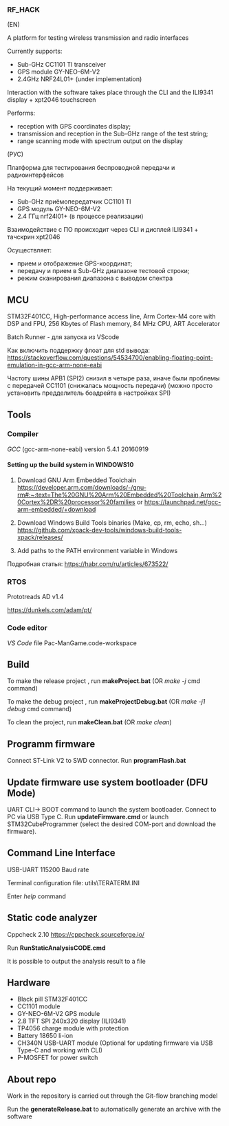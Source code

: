 ### RF_HACK

(EN)

A platform for testing wireless transmission and radio interfaces

Currently supports:

- Sub-GHz CC1101 TI transceiver
- GPS module GY-NEO-6M-V2
- 2.4GHz NRF24L01+ (under implementation)

Interaction with the software takes place through the CLI and the ILI9341 display + xpt2046 touchscreen

Performs:

- reception with GPS coordinates display;
- transmission and reception in the Sub-GHz range of the test string;
- range scanning mode with spectrum output on the display

(РУС)

Платформа для тестирования беспроводной передачи и радиоинтерфейсов

На текущий момент поддерживает:

- Sub-GHz приёмопередатчик СС1101 TI
- GPS модуль GY-NEO-6M-V2
- 2.4 ГГц nrf24l01+ (в процессе реализации)

Взаимодействие с ПО происходит через CLI и дисплей ILI9341 + тачскрин xpt2046

Осуществляет:

- прием и отображение GPS-координат;
- передачу и прием в Sub-GHz диапазоне тестовой строки;
- режим сканирования диапазона с выводом спектра

## MCU
STM32F401CC, High-performance access line, Arm Cortex-M4 core with DSP and FPU, 256 Kbytes of Flash memory, 84 MHz CPU, ART Accelerator

Batch Runner - для запуска из VScode

Как включить поддержку флоат для std вывода:
https://stackoverflow.com/questions/54534700/enabling-floating-point-emulation-in-gcc-arm-none-eabi

Частоту шины APB1 (SPI2) снизил в четыре раза, иначе были проблемы с передачей CC1101 (снижалась мощность передачи) 
(можно просто установить предделитель боадрейта в настройках SPI)

## Tools

### Compiler
*GCC* (gcc-arm-none-eabi) version 5.4.1 20160919

#### Setting up the build system in WINDOWS10 

1. Download GNU Arm Embedded Toolchain 
https://developer.arm.com/downloads/-/gnu-rm#:~:text=The%20GNU%20Arm%20Embedded%20Toolchain,Arm%20Cortex%2DR%20processor%20families
or
https://launchpad.net/gcc-arm-embedded/+download

2. Download Windows Build Tools binaries (Make, cp, rm, echo, sh...)
https://github.com/xpack-dev-tools/windows-build-tools-xpack/releases/

3. Add paths to the PATH environment variable in Windows

Подробная статья: https://habr.com/ru/articles/673522/

### RTOS
Prototreads AD v1.4

https://dunkels.com/adam/pt/

### Code editor
*VS Code* file Pac-ManGame.code-workspace

## Build 
To make the release project , run **makeProject.bat** (OR *make -j* cmd command)

To make the debug project , run **makeProjectDebug.bat** (OR *make -j1 debug* cmd command)

To clean the project, run **makeClean.bat** (OR *make clean*)

## Programm firmware
Connect ST-Link V2 to SWD connector. Run **programFlash.bat**

## Update firmware use system bootloader (DFU Mode)

UART CLI-> BOOT command to launch the system bootloader. Connect to PC via USB Type C. Run **updateFirmware.cmd** or launch STM32CubeProgrammer (select the desired COM-port and download the firmware).

## Command Line Interface

USB-UART 115200 Baud rate

Terminal configuration file: utils\TERATERM.INI

Enter *help* command

## Static code analyzer
Cppcheck 2.10 https://cppcheck.sourceforge.io/

Run **RunStaticAnalysisCODE.cmd**

It is possible to output the analysis result to a file

## Hardware
- Black pill STM32F401CC
- CC1101 module
- GY-NEO-6M-V2 GPS module
- 2.8 TFT SPI 240x320 display (ILI9341)
- TP4056 charge module with protection
- Battery 18650 li-ion
- CH340N USB-UART module (Optional for updating firmware via USB Type-C and working with CLI)
- P-MOSFET for power switch

## About repo

Work in the repository is carried out through the Git-flow branching model

Run the **generateRelease.bat** to automatically generate an archive with the software 